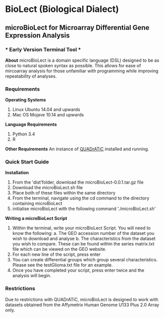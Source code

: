 # BioLect (Biological Dialect) #

## microBioLect for Microarray Differential Gene Expression Analysis ##

### * Early Version Terminal Tool * ###

**About**
microBioLect is a domain specific language (DSL) designed to be as close to natural spoken syntax as possible.
This allows for ease of mircoarray analysis for those unfamiliar with programming while improving repeatability of analyses.

### Requirements ###

**Operating Systems**
1. Linux Ubuntu 14.04 and upwards
2. Mac OS Mojave 10.14 and upwards

**Language Requirements**
1. Python 3.4
2. R

**Other Requirements**
An instance of [QUADrATiC](https://bmcbioinformatics.biomedcentral.com/articles/10.1186/s12859-016-1062-1 "QUADrATiC") installed and running.

### Quick Start Guide ###

**Installation**
1. From the 'dist'folder, download the microBioLect-0.0.1.tar.gz file
2. Download the microBioLect.sh file
3. Place both of these files within the same directory
4. From the terminal, navigate using the cd command to the directory containing microBioLect
5. initialise microBioLect with the following command './microBioLect.sh'

**Writing a microBioLect Script**
1. Within the terminal, write your microBioLect Script. You will need to know the following:
    a. The GEO accession number of the dataset you wish to download and analyse
    b. The characteristics from the dataset you wish to compare. These can be found within the series matrix.txt file which can be viewed on the GEO website.
2. For each new line of the script, press enter
3. You can create differential groups which group several characteristics. Please see the testGlioma.txt file for an example.
3. Once you have completed your script, press enter twice and the analysis will begin.

### Restrictions ###
Due to restrictions with QUADrATiC, microBioLect is designed to work with datasets obtained from the Affymetrix Human Genome U133 Plus 2.0 Array only.
